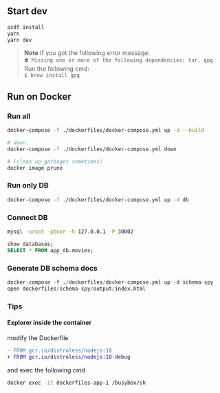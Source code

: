 ## Start dev

```sh
asdf install
yarn
yarn dev
```

> **Note**
> If you got the following error message:  
> `⛔ Missing one or more of the following dependencies: tar, gpg`  
> Run the following cmd:  
> `$ brew install gpg`

## Run on Docker

### Run all

```sh
docker-compose -f ./dockerfiles/docker-compose.yml up -d --build

# down
docker-compose -f ./dockerfiles/docker-compose.yml down

# (clean up garbages sometimes)
docker image prune
```

### Run only DB

```sh
docker-compose -f ./dockerfiles/docker-compose.yml up -d db
```

### Connect DB

```sh
mysql -uroot -ptoor -h 127.0.0.1 -P 30002
```

```sql
show databases;
SELECT * FROM app_db.movies;
```

### Generate DB schema docs

```s
docker-compose -f ./dockerfiles/docker-compose.yml up -d schema-spy
open dockerfiles/schema-spy/output/index.html
```

### Tips

#### Explorer inside the container

modify the Dockerfile

```diff
- FROM gcr.io/distroless/nodejs:18
+ FROM gcr.io/distroless/nodejs:18-debug
```

and exec the following cmd

```sh
docker exec -it dockerfiles-app-1 /busybox/sh
```
